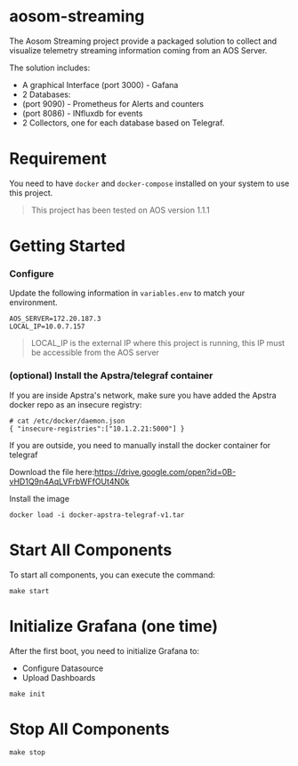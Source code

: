 # aosom-streaming

The Aosom Streaming project provide a packaged solution to collect and visualize
telemetry streaming information coming from an AOS Server.

The solution includes:
- A graphical Interface (port 3000) - Gafana
- 2 Databases:
 - (port 9090) - Prometheus for Alerts and counters
 - (port 8086) - INfluxdb for events
- 2 Collectors, one for each database based on Telegraf.

# Requirement

You need to have `docker` and `docker-compose` installed on your system to use this project.

> This project has been tested on AOS version 1.1.1

# Getting Started

### Configure

Update the following information in `variables.env` to match your environment.
```
AOS_SERVER=172.20.187.3
LOCAL_IP=10.0.7.157
```

> LOCAL_IP is the external IP where this project is running, this IP must be accessible from the AOS server

### (optional) Install the Apstra/telegraf container

If you are inside Apstra's network, make sure you have added the Apstra docker repo as an insecure registry:

```
# cat /etc/docker/daemon.json 
{ "insecure-registries":["10.1.2.21:5000"] }
```

If you are outside, you need to manually install the docker container for telegraf

Download the file here:https://drive.google.com/open?id=0B-vHD1Q9n4AqLVFrbWFfOUt4N0k

Install the image
```
docker load -i docker-apstra-telegraf-v1.tar
```

# Start All Components

To start all components, you can execute the command:
```
make start
```

# Initialize Grafana (one time)

After the first boot, you need to initialize Grafana to:
- Configure Datasource
- Upload Dashboards

```
make init
```

# Stop All Components

```
make stop
```

